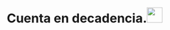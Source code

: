 <h1 align="center">Cuenta en decadencia.<img src="https://media.giphy.com/media/hvRJCLFzcasrR4ia7z/giphy.gif" width="35"></h1>
